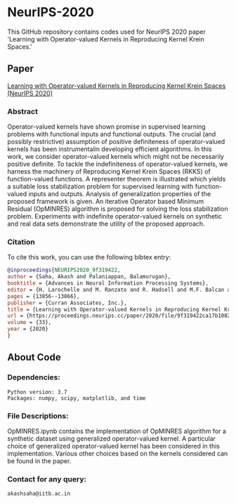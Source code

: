 # NeurIPS-2020
This GitHub repository contains codes used for NeurIPS 2020 paper 'Learning with Operator-valued Kernels in Reproducing Kernel Krein Spaces.'

## Paper
[Learning with Operator-valued Kernels in Reproducing Kernel Krein Spaces (NeurIPS 2020)](https://proceedings.neurips.cc/paper/2020/hash/9f319422ca17b1082ea49820353f14ab-Abstract.html)

### Abstract
   Operator-valued kernels have shown promise in supervised learning problems with functional inputs and functional outputs. The crucial (and possibly restrictive) assumption of positive definiteness of operator-valued kernels has been instrumentalin developing efficient algorithms. In this work, we consider operator-valued
kernels which might not be necessarily positive definite. To tackle the indefiniteness of operator-valued kernels, we harness the machinery of Reproducing Kernel Krein
Spaces (RKKS) of function-valued functions. A representer theorem is illustrated which yields a suitable loss stabilization problem for supervised learning with
function-valued inputs and outputs. Analysis of generalization properties of the proposed framework is given. An iterative Operator based Minimum Residual
(OpMINRES) algorithm is proposed for solving the loss stabilization problem. Experiments with indefinite operator-valued kernels on synthetic and real data sets
demonstrate the utility of the proposed approach.

### Citation
To cite this work, you can use the following bibtex entry:
 ```bib
@inproceedings{NEURIPS2020_9f319422,
 author = {Saha, Akash and Palaniappan, Balamurugan},
 booktitle = {Advances in Neural Information Processing Systems},
 editor = {H. Larochelle and M. Ranzato and R. Hadsell and M.F. Balcan and H. Lin},
 pages = {13856--13866},
 publisher = {Curran Associates, Inc.},
 title = {Learning with Operator-valued Kernels in Reproducing Kernel Krein Spaces},
 url = {https://proceedings.neurips.cc/paper/2020/file/9f319422ca17b1082ea49820353f14ab-Paper.pdf},
 volume = {33},
 year = {2020}
}

```

## About Code

### Dependencies:
    Python version: 3.7
    Packages: numpy, scipy, matplotlib, and time

### File Descriptions:
OpMINRES.ipynb contains the implementation of OpMINRES algorithm for a synthetic dataset using generalized operator-valued kernel. A particular choice of generalized operator-valued kernel has been considered in this implementation. Various other choices based on the kernels considered can be found in the paper.

### Contact for any query:
    akashsaha@iitb.ac.in
